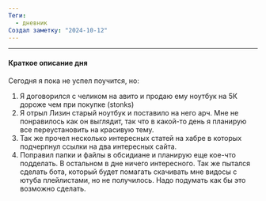 ```yaml
---
Теги:
  - дневник
Создал заметку: "2024-10-12"
---
```

---
#### Краткое описание дня

Сегодня я пока не успел поучится, но:
1. Я договорился с челиком на авито и продаю ему ноутбук на 5К дороже чем при покупке (stonks)
2. Я отрыл Лизин старый ноутбук и поставило на него арч. Мне не понравилось как он выглядит, так что в какой-то день я планирую все переустановить на красивую тему.
3. Так же прочел несколько интересных статей на хабре в которых подчерпнул ссылки на два интересных сайта.
4. Поправил папки и файлы в обсидиане и планирую еще кое-что подделать.
В остальном в дне ничего интересного. Так же пытался сделать бота, который будет помагать скачивать мне видосы с ютуба плейлистами, но не получилось. Надо подумать как бы это возможно сделать.


